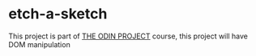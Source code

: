 # etch-a-sketch

This project is part of [THE ODIN PROJECT](https://www.theodinproject.com/) course, this project will have DOM manipulation